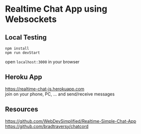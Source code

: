 # Realtime Chat App using Websockets


## Local Testing
`npm install`  
`npm run devStart`  

open `localhost:3000` in  your browser


## Heroku App
https://realtime-chat-js.herokuapp.com  
join on your phone, PC, ... and send/receive messages


## Resources
https://github.com/WebDevSimplified/Realtime-Simple-Chat-App  
https://github.com/bradtraversy/chatcord
